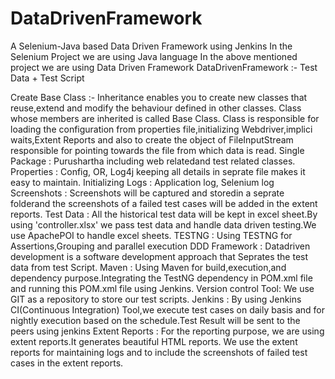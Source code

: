 # DataDrivenFramework
A Selenium-Java based Data Driven Framework using Jenkins
In the Selenium Project we are using Java language
In the above mentioned project we are using Data Driven Framework
DataDrivenFramework :- Test Data  + Test Script

Create Base Class :-
Inheritance enables you to create new classes that reuse,extend and modify the behaviour defined in other classes.
Class whose members are inherited is called Base Class.
Class is responsible for loading the configuration from properties file,initializing Webdriver,implici waits,Extent Reports and also to create the object of FileInputStream responsible for pointing towards the file from which data is read.
Single Package : Purushartha including web relatedand test related classes.
Properties : Config, OR, Log4j keeping all details in seprate file makes it easy to maintain.
Initializing Logs : Application log, Selenium log
Screenshots : Screenshots will be captured and storedin a seprate folderand the screenshots of a failed test cases will be added in the extent reports.
Test Data : All the historical test data will be kept in excel sheet.By using 'controller.xlsx' we pass test data and handle data driven testing.We use ApachePOI to handle excel sheets.
TESTNG : Using TESTNG for Assertions,Grouping and parallel execution
DDD Framework : Datadriven development is a software development approach that Seprates the test data from test Script.
Maven : Using Maven for build,execution,and dependency purpose.Integrating the TestNG dependency in POM.xml file and running this POM.xml file using Jenkins.
Version control Tool: We use GIT as a repository to store our test scripts.
Jenkins : By using Jenkins CI(Continuous Integration) Tool,we execute test cases on daily basis and for nightly execution based on the schedule.Test Result will be sent to the peers using jenkins
Extent Reports : For the reporting purpose, we are using extent reports.It generates beautiful HTML reports. We use the extent reports for maintaining logs and to include the screenshots of failed test cases in the extent reports.
